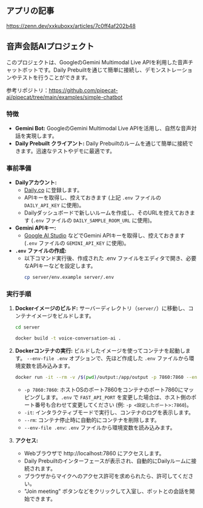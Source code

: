 ## アプリの記事

https://zenn.dev/xxkuboxx/articles/7c0ff4af202b48

## 音声会話AIプロジェクト

このプロジェクトは、GoogleのGemini Multimodal Live APIを利用した音声チャットボットです。Daily Prebuiltを通じて簡単に接続し、デモンストレーションやテストを行うことができます。

参考リポジトリ：https://github.com/pipecat-ai/pipecat/tree/main/examples/simple-chatbot

### 特徴

*   **Gemini Bot:** GoogleのGemini Multimodal Live APIを活用し、自然な音声対話を実現します。
*   **Daily Prebuilt クライアント:** Daily Prebuiltのルームを通じて簡単に接続できます。迅速なテストやデモに最適です。

### 事前準備

*   **Dailyアカウント:**
    *   [Daily.co](https://dashboard.daily.co/login) に登録します。
    *   APIキーを取得し、控えておきます (上記 `.env` ファイルの `DAILY_API_KEY` に使用)。
    *   Dailyダッシュボードで新しいルームを作成し、そのURLを控えておきます (`.env` ファイルの `DAILY_SAMPLE_ROOM_URL` に使用)。
*   **Gemini APIキー:**
    *   [Google AI Studio](https://aistudio.google.com/) などでGemini APIキーを取得し、控えておきます (`.env` ファイルの `GEMINI_API_KEY` に使用)。
*   **`.env` ファイルの作成:** 
    * 以下コマンド実行後、作成された .env ファイルをエディタで開き、必要なAPIキーなどを設定します。
      ```bash
      cp server/env.example server/.env
      ```
      
### 実行手順

1.  **Dockerイメージのビルド:**
    サーバーディレクトリ（`server/`）に移動し、コンテナイメージをビルドします。
    ```bash
    cd server
    ```
    ```bash
    docker build -t voice-conversation-ai .
    ```

2.  **Dockerコンテナの実行:**
    ビルドしたイメージを使ってコンテナを起動します。 `--env-file .env` オプションで、先ほど作成した `.env` ファイルから環境変数を読み込みます。

    ```bash
    docker run -it --rm -v /$(pwd)/output:/app/output -p 7860:7860 --env-file .env voice-conversation-ai
    ```
    *   `-p 7860:7860`: ホストOSのポート7860をコンテナのポート7860にマッピングします。`.env` で `FAST_API_PORT` を変更した場合は、ホスト側のポート番号も合わせて変更してください (例: `-p <設定したポート>:7860`)。
    *   `-it`: インタラクティブモードで実行し、コンテナのログを表示します。
    *   `--rm`: コンテナ停止時に自動的にコンテナを削除します。
    *   `--env-file .env`: `.env` ファイルから環境変数を読み込みます。

3.  **アクセス:**
    * Webブラウザで http://localhost:7860 にアクセスします。
    * Daily Prebuiltのインターフェースが表示され、自動的にDailyルームに接続されます。
    * ブラウザからマイクへのアクセス許可を求められたら、許可してください。
    * "Join meeting" ボタンなどをクリックして入室し、ボットとの会話を開始できます。

